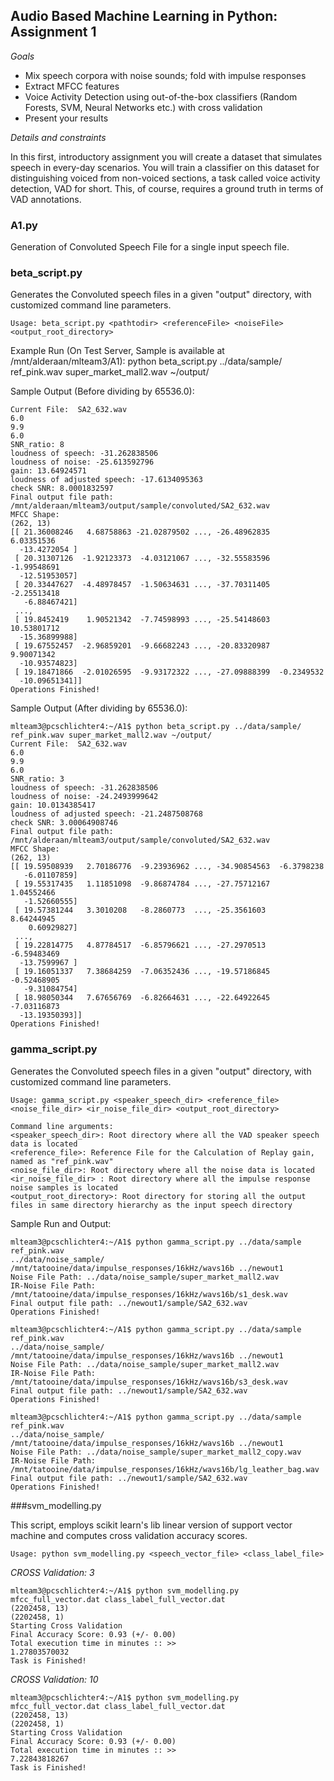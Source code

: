 ## Audio Based Machine Learning in Python: Assignment 1

*Goals*
* Mix speech corpora with noise sounds; fold with impulse responses
* Extract MFCC features
* Voice Activity Detection using out-of-the-box classifiers (Random Forests, SVM, Neural Networks etc.) with cross validation
* Present your results

*Details and constraints*

In this first, introductory assignment you will create a dataset that simulates speech in every-day scenarios. You will train a classifier on this dataset for distinguishing voiced from non-voiced sections, a task called voice activity detection, VAD for short. This, of course, requires a ground truth in terms of VAD annotations.

### A1.py 
Generation of Convoluted Speech File for a single input speech file.

### beta_script.py
Generates the Convoluted speech files in a given "output" directory, with customized command line parameters.

```
Usage: beta_script.py <pathtodir> <referenceFile> <noiseFile> <output_root_directory>
```
Example Run (On Test Server, Sample is available at /mnt/alderaan/mlteam3/A1):
python beta_script.py ../data/sample/ ref_pink.wav super_market_mall2.wav ~/output/

Sample Output (Before dividing by 65536.0): 
```
Current File:  SA2_632.wav
6.0
9.9
6.0
SNR_ratio: 8
loudness of speech: -31.262838506
loudness of noise: -25.613592796
gain: 13.64924571
loudness of adjusted speech: -17.6134095363
check SNR: 8.0001832597
Final output file path: /mnt/alderaan/mlteam3/output/sample/convoluted/SA2_632.wav
MFCC Shape:
(262, 13)
[[ 21.36008246   4.68758863 -21.02879502 ..., -26.48962835   6.03351536
  -13.4272054 ]
 [ 20.31307126  -1.92123373  -4.03121067 ..., -32.55583596  -1.99548691
  -12.51953057]
 [ 20.33447627  -4.48978457  -1.50634631 ..., -37.70311405  -2.25513418
   -6.88467421]
 ...,
 [ 19.8452419    1.90521342  -7.74598993 ..., -25.54148603  10.53801712
  -15.36899988]
 [ 19.67552457  -2.96859201  -9.66682243 ..., -20.83320987   9.90071342
  -10.93574823]
 [ 19.18471866  -2.01026595  -9.93172322 ..., -27.09888399  -0.2349532
  -10.09651341]]
Operations Finished!
```

Sample Output (After dividing by 65536.0): 
```
mlteam3@pcschlichter4:~/A1$ python beta_script.py ../data/sample/ ref_pink.wav super_market_mall2.wav ~/output/
Current File:  SA2_632.wav
6.0
9.9
6.0
SNR_ratio: 3
loudness of speech: -31.262838506
loudness of noise: -24.2493999642
gain: 10.0134385417
loudness of adjusted speech: -21.2487508768
check SNR: 3.00064908746
Final output file path: /mnt/alderaan/mlteam3/output/sample/convoluted/SA2_632.wav
MFCC Shape:
(262, 13)
[[ 19.59508939   2.70186776  -9.23936962 ..., -34.90854563  -6.3798238
   -6.01107859]
 [ 19.55317435   1.11851098  -9.86874784 ..., -27.75712167   1.04552466
   -1.52660555]
 [ 19.57381244   3.3010208   -8.2860773  ..., -25.3561603    8.64244945
    0.60929827]
 ...,
 [ 19.22814775   4.87784517  -6.85796621 ..., -27.2970513   -6.59483469
  -13.7599967 ]
 [ 19.16051337   7.38684259  -7.06352436 ..., -19.57186845  -0.52468905
   -9.31084754]
 [ 18.98050344   7.67656769  -6.82664631 ..., -22.64922645  -7.03116873
  -13.19350393]]
Operations Finished!
```

### gamma_script.py

Generates the Convoluted speech files in a given "output" directory, with customized command line parameters.
```
Usage: gamma_script.py <speaker_speech_dir> <reference_file> <noise_file_dir> <ir_noise_file_dir> <output_root_directory>

Command line arguments:
<speaker_speech_dir>: Root directory where all the VAD speaker speech data is located
<reference_file>: Reference File for the Calculation of Replay gain, named as "ref_pink.wav"
<noise_file_dir>: Root directory where all the noise data is located
<ir_noise_file_dir> : Root directory where all the impulse response noise samples is located
<output_root_directory>: Root directory for storing all the output files in same directory hierarchy as the input speech directory
```

Sample Run and Output:
```
mlteam3@pcschlichter4:~/A1$ python gamma_script.py ../data/sample ref_pink.wav 
../data/noise_sample/ /mnt/tatooine/data/impulse_responses/16kHz/wavs16b ../newout1
Noise File Path: ../data/noise_sample/super_market_mall2.wav
IR-Noise File Path: /mnt/tatooine/data/impulse_responses/16kHz/wavs16b/s1_desk.wav
Final output file path: ../newout1/sample/SA2_632.wav
Operations Finished!

mlteam3@pcschlichter4:~/A1$ python gamma_script.py ../data/sample ref_pink.wav 
../data/noise_sample/ /mnt/tatooine/data/impulse_responses/16kHz/wavs16b ../newout1
Noise File Path: ../data/noise_sample/super_market_mall2.wav
IR-Noise File Path: /mnt/tatooine/data/impulse_responses/16kHz/wavs16b/s3_desk.wav
Final output file path: ../newout1/sample/SA2_632.wav
Operations Finished!

mlteam3@pcschlichter4:~/A1$ python gamma_script.py ../data/sample ref_pink.wav 
../data/noise_sample/ /mnt/tatooine/data/impulse_responses/16kHz/wavs16b ../newout1
Noise File Path: ../data/noise_sample/super_market_mall2_copy.wav
IR-Noise File Path: /mnt/tatooine/data/impulse_responses/16kHz/wavs16b/lg_leather_bag.wav
Final output file path: ../newout1/sample/SA2_632.wav
Operations Finished!
```

###svm_modelling.py

This script, employs scikit learn's lib linear version of support vector machine and computes cross validation accuracy scores.

```
Usage: python svm_modelling.py <speech_vector_file> <class_label_file>
```
_CROSS Validation: 3_
```
mlteam3@pcschlichter4:~/A1$ python svm_modelling.py mfcc_full_vector.dat class_label_full_vector.dat
(2202458, 13)
(2202458, 1)
Starting Cross Validation
Final Accuracy Score: 0.93 (+/- 0.00)
Total execution time in minutes :: >>
1.27803570032
Task is Finished!
```

_CROSS Validation: 10_
```
mlteam3@pcschlichter4:~/A1$ python svm_modelling.py mfcc_full_vector.dat class_label_full_vector.dat
(2202458, 13)
(2202458, 1)
Starting Cross Validation
Final Accuracy Score: 0.93 (+/- 0.00)
Total execution time in minutes :: >>
7.22843818267
Task is Finished!
```
